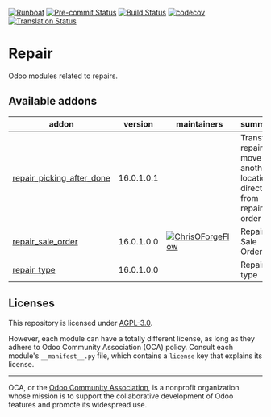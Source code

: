 
[![Runboat](https://img.shields.io/badge/runboat-Try%20me-875A7B.png)](https://runboat.odoo-community.org/builds?repo=OCA/repair&target_branch=16.0)
[![Pre-commit Status](https://github.com/OCA/repair/actions/workflows/pre-commit.yml/badge.svg?branch=16.0)](https://github.com/OCA/repair/actions/workflows/pre-commit.yml?query=branch%3A16.0)
[![Build Status](https://github.com/OCA/repair/actions/workflows/test.yml/badge.svg?branch=16.0)](https://github.com/OCA/repair/actions/workflows/test.yml?query=branch%3A16.0)
[![codecov](https://codecov.io/gh/OCA/repair/branch/16.0/graph/badge.svg)](https://codecov.io/gh/OCA/repair)
[![Translation Status](https://translation.odoo-community.org/widgets/repair-16-0/-/svg-badge.svg)](https://translation.odoo-community.org/engage/repair-16-0/?utm_source=widget)

<!-- /!\ do not modify above this line -->

# Repair

Odoo modules related to repairs.

<!-- /!\ do not modify below this line -->

<!-- prettier-ignore-start -->

[//]: # (addons)

Available addons
----------------
addon | version | maintainers | summary
--- | --- | --- | ---
[repair_picking_after_done](repair_picking_after_done/) | 16.0.1.0.1 |  | Transfer repaired move to another location directly from repaire order
[repair_sale_order](repair_sale_order/) | 16.0.1.0.0 | [![ChrisOForgeFlow](https://github.com/ChrisOForgeFlow.png?size=30px)](https://github.com/ChrisOForgeFlow) | Repair To Sale Order
[repair_type](repair_type/) | 16.0.1.0.0 |  | Repair type

[//]: # (end addons)

<!-- prettier-ignore-end -->

## Licenses

This repository is licensed under [AGPL-3.0](LICENSE).

However, each module can have a totally different license, as long as they adhere to Odoo Community Association (OCA)
policy. Consult each module's `__manifest__.py` file, which contains a `license` key
that explains its license.

----
OCA, or the [Odoo Community Association](http://odoo-community.org/), is a nonprofit
organization whose mission is to support the collaborative development of Odoo features
and promote its widespread use.
